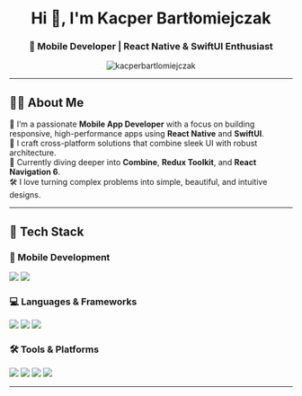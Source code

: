 
<!-- GitHub Profile README for a React Native & SwiftUI Developer -->

<h1 align="center">Hi 👋, I'm Kacper Bartłomiejczak</h1>
<h3 align="center">🚀 Mobile Developer | React Native & SwiftUI Enthusiast</h3>

<p align="center">
  <img src="https://komarev.com/ghpvc/?username=kacperbartlomiejczak&label=Profile%20views&color=0e75b6&style=flat" alt="kacperbartlomiejczak" />
</p>

---

## 👨‍💻 About Me

🎯 I’m a passionate **Mobile App Developer** with a focus on building responsive, high-performance apps using **React Native** and **SwiftUI**.  
📱 I craft cross-platform solutions that combine sleek UI with robust architecture.  
🌱 Currently diving deeper into **Combine**, **Redux Toolkit**, and **React Navigation 6**.  
🛠️ I love turning complex problems into simple, beautiful, and intuitive designs.

---

## 🧰 Tech Stack

### 📱 Mobile Development
<p align="left">
  <img src="https://img.shields.io/badge/React_Native-20232A?style=for-the-badge&logo=react&logoColor=61DAFB" />
  <img src="https://img.shields.io/badge/SwiftUI-F05138?style=for-the-badge&logo=swift&logoColor=white" />
</p>

### 💻 Languages & Frameworks
<p align="left">
  <img src="https://img.shields.io/badge/JavaScript-F7DF1E?style=for-the-badge&logo=javascript&logoColor=black" />
  <img src="https://img.shields.io/badge/TypeScript-3178C6?style=for-the-badge&logo=typescript&logoColor=white" />
  <img src="https://img.shields.io/badge/Swift-FA7343?style=for-the-badge&logo=swift&logoColor=white" />
</p>

### 🛠 Tools & Platforms
<p align="left">
  <img src="https://img.shields.io/badge/Xcode-147EFB?style=for-the-badge&logo=Xcode&logoColor=white" />
  <img src="https://img.shields.io/badge/Expo-000020?style=for-the-badge&logo=expo&logoColor=white" />
  <img src="https://img.shields.io/badge/Firebase-FFCA28?style=for-the-badge&logo=firebase&logoColor=black" />
  <img src="https://img.shields.io/badge/Git-F05032?style=for-the-badge&logo=git&logoColor=white" />
</p>

---




